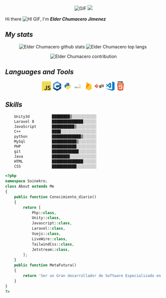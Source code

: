 <div align="center"><img alt="GIF" src="https://github.com/abhisheknaiidu/abhisheknaiidu/blob/master/code.gif?raw=true" height="300px" />&nbsp;<img src="https://media.giphy.com/media/f9XgHHnPnDjOF1hWpl/giphy.gif" height="300px" /></div>
<br>
<div>
Hi there <img alt="HI GIF" src="https://github.com/TheDudeThatCode/TheDudeThatCode/blob/master/Assets/Hi.gif" height="20px" />, I'm <strong><i>Elder Chumacero Jimenez</i></strong>
  </div>
<h2><i>My stats</i></h2>
<p align='center'>
  <img margin="4px" height="200px" src="https://github-readme-stats.vercel.app/api?username=Soinekro&theme=dark&show_icons=true" alt="Elder Chumacero github stats"/>&nbsp;<img margin="4px" height="200px" src="https://github-readme-stats.vercel.app/api/top-langs/?username=Soinekro" alt="Elder Chumacero top langs" height="205">&nbsp;
  <div align="center"><img src="https://activity-graph.herokuapp.com/graph?username=Soinekro&theme=react-dark&bg_color=20232a&hide_border=true" alt="Elder Chumacero contribution" width="718px"/> </div></p>
  
<h2><i>Languages and Tools</i></h2>
<div align="center">
  <code><img height="30px" src="https://raw.githubusercontent.com/github/explore/80688e429a7d4ef2fca1e82350fe8e3517d3494d/topics/javascript/javascript.png"></code>
  <code><img height="30px" src="https://raw.githubusercontent.com/github/explore/80688e429a7d4ef2fca1e82350fe8e3517d3494d/topics/cpp/cpp.png"></code>
  <code><img height="30px" src="https://raw.githubusercontent.com/github/explore/80688e429a7d4ef2fca1e82350fe8e3517d3494d/topics/python/python.png"></code>
  <code><img height="30px" src="https://raw.githubusercontent.com/github/explore/80688e429a7d4ef2fca1e82350fe8e3517d3494d/topics/mysql/mysql.png"></code>
  <code><img height="30px" src="https://raw.githubusercontent.com/github/explore/80688e429a7d4ef2fca1e82350fe8e3517d3494d/topics/firebase/firebase.png"></code>
  <code><img height="30px" src="https://raw.githubusercontent.com/github/explore/80688e429a7d4ef2fca1e82350fe8e3517d3494d/topics/git/git.png"></code>
  <code><img height="30px" src="https://raw.githubusercontent.com/github/explore/80688e429a7d4ef2fca1e82350fe8e3517d3494d/topics/visual-studio-code/visual-studio-code.png" /></code>
  <code><img height="30px" src="https://raw.githubusercontent.com/github/explore/80688e429a7d4ef2fca1e82350fe8e3517d3494d/topics/html/html.png" /></code>
</div>
  <h2><i>Skills</i></h2>

```text
    Unity3d          ████████▒░░░░░░░░░░░
    Laravel 8        ██████████████░░░░░░
    JavaScript       ██████████▒░░░░░░░░░   
    C++              ████░░░░░░░░░░░░░░░░
    python           █████████████▒░░░░░░ 
    MySql            ███████████▒░░░░░░░░
    PHP              ███████████░░░░░░░░░
    git              ████████████░░░░░░░░
    Java             ████████░░░░░░░░░░░░
    HTML             ██████████████░░░░░░
    CSS              ███████████░░░░░░░░░
```
```php
<?php
namespace Soinekro;
class About extends Me
{
    public function Conocimiento_diario()
    {
        return [
            Php::class,
            Unity::class,
            Javascript::class,
            Laravel::class,
            Vuejs::class,
            LiveWire::class,
            TailwindCss::class,
            Jetstream::class,
        ];
    }
    public function MetaFutura()
    {
        return 'Ser un Gran desarrollador de Software Especializado en WEB y Videojuegos.';
    }
}
?>
```
